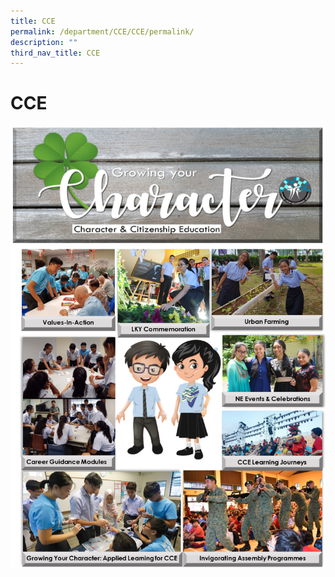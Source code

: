 ```yaml
---
title: CCE
permalink: /department/CCE/CCE/permalink/
description: ""
third_nav_title: CCE
---
```

CCE
===

![](/images/CCE%201.png)